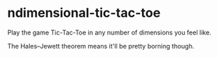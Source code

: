 ndimensional-tic-tac-toe
==========

Play the game Tic-Tac-Toe in any number of dimensions you feel like.

The Hales–Jewett theorem means it'll be pretty borning though.
